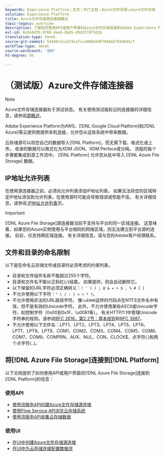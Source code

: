 ```yaml
---
keywords: Experience Platform；主页；热门主题；Azure文件存储;azure文件存储
solution: Experience Platform
title: Azure文件存储源连接器概述
topic-legacy: overview
description: 了解如何使用API或用户界面将Azure文件存储连接到Adobe Experience Platform。
exl-id: 0a5e9df6-9760-4eeb-86d5-d92d77df3d2b
translation-type: tm+mt
source-git-commit: 5d449c1ca174cafcca988e9487940eb7550bd5cf
workflow-type: tm+mt
source-wordcount: '469'
ht-degree: 0%

---
```


# （测试版）Azure文件存储连接器

>[!NOTE]
>
>Azure文件存储连接器处于测试状态。 有关使用测试版标记的连接器的详细信息，请参阅[源概述](../../home.md#terms-and-conditions)。

Adobe Experience Platform为AWS、[!DNL Google Cloud Platform]和[!DNL Azure]等云提供商提供本机连接，允许您从这些系统中带来数据。

云存储源可以将您自己的数据导入[!DNL Platform]，而无需下载、格式化或上传。 收录的数据可以格式化为XDM JSON、XDM Perface或分隔。 流程的每个步骤都集成到源工作流中。 [!DNL Platform] 允许您从批中导入 [!DNL Azure File Storage] 数据。

## IP地址允许列表

在使用源连接器之前，必须向允许列表添加IP地址列表。 如果无法将您的区域特定IP地址添加到允许列表，在使用源时可能会导致错误或性能不佳。 有关详细信息，请参阅[ IP地址允许列表](../../ip-address-allow-list.md)页。

>[!IMPORTANT]
>
>[!DNL Azure File Storage]源连接器当前不支持与平台的同一区域连接。 这意味着，如果您的Azure实例使用与平台相同的网络区域，则无法建立到平台源的连接。 目前，仅支持跨区域连接。 有关详细信息，请与您的Adobe客户经理联系。

## 文件和目录的命名限制

以下是在命名云存储文件或目录时必须考虑的约束列表。

- 目录和文件组件名称不能超过255个字符。
- 目录和文件名不能以正斜杠(`/`)结尾。 如果提供，则会自动删除它。
- 以下保留的URL字符必须正确转义：`! ' ( ) ; @ & = + $ , % # [ ]`
- 不允许使用以下字符：`" \ / : | < > * ?`。
- 不允许使用非法的URL路径字符。 像`\uE000`这样的代码点在NTFS文件名中有效，但不是有效的Unicode字符。 此外，不允许使用某些ASCII或Unicode字符，如控制字符（0x00到0x1F、\u0081等）。 有关HTTP/1.1中管理Unicode字符串的规则，请参阅[RFC 2616，第2.2节：基本规则](https://www.ietf.org/rfc/rfc2616.txt)和[RFC 3987](https://www.ietf.org/rfc/rfc3987.txt)。
- 不允许使用以下文件名：LPT1、LPT2、LPT3、LPT4、LPT5、LPT6、LPT7、LPT8、LPT9、COM1、COM2、COM3、COM4、COM5、COM6、COM7、COM9、COMPRN、AUX、NUL、CON、CLOCK$、点字符(.)和两个点字符(..)。

## 将[!DNL Azure File Storage]连接到[!DNL Platform]

以下文档提供了如何使用API或用户界面将[!DNL Azure File Storage]连接到[!DNL Platform]的信息：

### 使用API

- [使用流服务API创建Azure文件存储源连接](../../tutorials/api/create/cloud-storage/azure-file-storage.md)
- [使用Flow Service API浏览云存储系统](../../tutorials/api/explore/cloud-storage.md)
- [使用流服务API收集云存储数据](../../tutorials/api/collect/cloud-storage.md)

### 使用UI

- [在UI中创建Azure文件存储源连接](../../tutorials/ui/create/cloud-storage/azure-file-storage.md)
- [在UI中为云存储连接配置数据流](../../tutorials/ui/dataflow/batch/cloud-storage.md)
